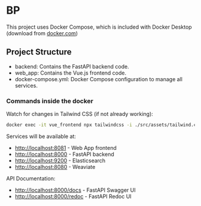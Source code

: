 # BP

This project uses Docker Compose, which is included with Docker Desktop (download from [docker.com](https://www.docker.com/products/docker-desktop/))

## Project Structure

- backend: Contains the FastAPI backend code.
- web_app: Contains the Vue.js frontend code.
- docker-compose.yml: Docker Compose configuration to manage all services.

### Commands inside the docker
Watch for changes in Tailwind CSS (if not already working):
```bash
docker exec -it vue_frontend npx tailwindcss -i ./src/assets/tailwind.css -o ./src/assets/output.css --watch
```

Services will be available at:
- [http://localhost:8081](http://localhost:8080) - Web App frontend
- [http://localhost:8000](http://localhost:8000) - FastAPI backend
- [http://localhost:9200](http://localhost:9200) - Elasticsearch
- [http://localhost:8080](http://localhost:8081) - Weaviate

API Documentation:
- [http://localhost:8000/docs](http://localhost:8000/docs) - FastAPI Swagger UI
- [http://localhost:8000/redoc](http://localhost:8000/redoc) - FastAPI Redoc UI
